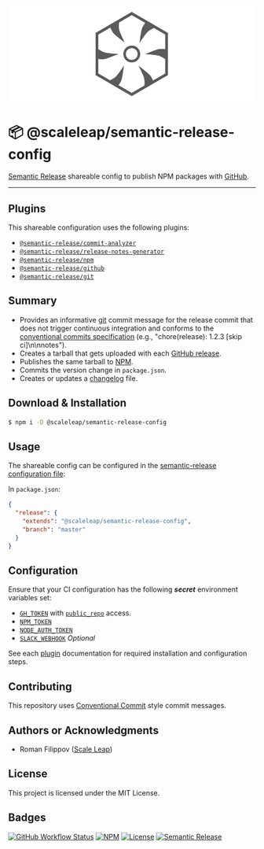 ![](https://raw.githubusercontent.com/ScaleLeap/semantic-release-config/master/docs/assets/header.png)

📦 @scaleleap/semantic-release-config
===================================

[Semantic Release](https://github.com/semantic-release/semantic-release) shareable config to publish NPM packages with [GitHub](https://github.com).

---

## Plugins

This shareable configuration uses the following plugins:

- [`@semantic-release/commit-analyzer`](https://github.com/semantic-release/commit-analyzer)
- [`@semantic-release/release-notes-generator`](https://github.com/semantic-release/release-notes-generator)
- [`@semantic-release/npm`](https://github.com/semantic-release/npm)
- [`@semantic-release/github`](https://github.com/semantic-release/github)
- [`@semantic-release/git`](https://github.com/semantic-release/git)

## Summary

- Provides an informative [git](https://github.com/semantic-release/git) commit message for the release commit that does not trigger continuous integration and conforms to the [conventional commits specification](https://www.conventionalcommits.org/) (e.g., "chore(release): 1.2.3 [skip ci]\n\nnotes").
- Creates a tarball that gets uploaded with each [GitHub release](https://github.com/semantic-release/github).
- Publishes the same tarball to [NPM](https://github.com/semantic-release/npm).
- Commits the version change in `package.json`.
- Creates or updates a [changelog](https://github.com/semantic-release/changelog) file.

## Download & Installation

```sh
$ npm i -D @scaleleap/semantic-release-config
```

## Usage

The shareable config can be configured in the [semantic-release configuration file](https://github.com/semantic-release/semantic-release/blob/master/docs/usage/configuration.md#configuration):

In `package.json`:

```json
{
  "release": {
    "extends": "@scaleleap/semantic-release-config",
    "branch": "master"
  }
}
```

## Configuration

Ensure that your CI configuration has the following **_secret_** environment variables set:

- [`GH_TOKEN`](https://github.com/settings/tokens) with [`public_repo`](https://developer.github.com/apps/building-oauth-apps/understanding-scopes-for-oauth-apps/#available-scopes) access.
- [`NPM_TOKEN`](https://docs.npmjs.com/cli/token)
- [`NODE_AUTH_TOKEN`](https://docs.npmjs.com/cli/token)
- [`SLACK_WEBHOOK`](https://github.com/juliuscc/semantic-release-slack-bot/) *Optional*

See each [plugin](#plugins) documentation for required installation and configuration steps.

## Contributing

This repository uses [Conventional Commit](https://www.conventionalcommits.org/) style commit messages.

## Authors or Acknowledgments

* Roman Filippov ([Scale Leap](https://www.scaleleap.com))

## License

This project is licensed under the MIT License.

## Badges

[![GitHub Workflow Status](https://img.shields.io/github/workflow/status/ScaleLeap/semantic-release-config/CI)](https://github.com/ScaleLeap/semantic-release-config/actions)
[![NPM](https://img.shields.io/npm/v/@scaleleap/semantic-release-config)](https://npm.im/@scaleleap/semantic-release-config)
[![License](https://img.shields.io/npm/l/@scaleleap/semantic-release-config)](./LICENSE)
[![Semantic Release](https://img.shields.io/badge/%20%20%F0%9F%93%A6%F0%9F%9A%80-semantic--release-e10079.svg)](https://github.com/semantic-release/semantic-release)
